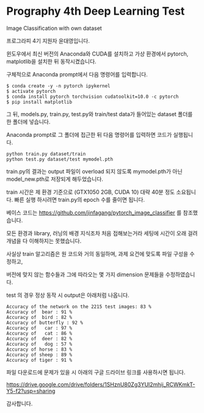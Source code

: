 # Prography 4th Deep Learning Test
Image Classification with own dataset


프로그라피 4기 지원자 윤대영입니다.

윈도우에서 최신 버전의 Anaconda와 CUDA를 설치하고 가상 환경에서 pytorch, matplotlib을 설치한 뒤 동작시켰습니다.

구체적으로 Anaconda prompt에서 다음 명령어를 입력합니다.

<pre><code>$ conda create -y -n pytorch ipykernel
$ activate pytorch
$ conda install pytorch torchvision cudatoolkit=10.0 -c pytorch
$ pip install matplotlib</code></pre>

그 뒤, models.py, train.py, test.py와 train/test data가 들어있는 dataset 폴더를 한 폴더에 넣습니다.

Anaconda prompt로 그 폴더에 접근한 뒤 다음 명령어를 입력하면 코드가 실행됩니다.

<pre><code>python train.py dataset/train
python test.py dataset/test mymodel.pth</code></pre>

train.py의 결과는 output 파일이 overload 되지 않도록 mymodel.pth가 아닌 model_new.pth로 저장되게 해두었습니다.

train 시간은 제 환경 기준으로 (GTX1050 2GB, CUDA 10) 대략 40분 정도 소요됩니다. 빠른 실행 하시려면 train.py의 epoch 수를 줄이면 됩니다.

베이스 코드는 https://github.com/jinfagang/pytorch_image_classifier 를 참조했습니다.

모든 환경과 library, 러닝의 배경 지식조차 처음 접해보는거라 세팅에 시간이 오래 걸려 개념을 다 이해하지는 못했습니다.

사실상 train 알고리즘은 원 코드와 거의 동일하며, 과제 요건에 맞도록 파일 구성을 수정하고, 

버전에 맞지 않는 함수들과 그에 따라오는 몇 가지 dimension 문제들을 수정하였습니다.

test 의 경우 정상 동작 시 output은 아래처럼 나옵니다.

<pre><code>Accuracy of the network on the 2215 test images: 83 %
Accuracy of  bear : 91 %
Accuracy of  bird : 82 %
Accuracy of butterfly : 92 %
Accuracy of   car : 97 %
Accuracy of   cat : 86 %
Accuracy of  deer : 82 %
Accuracy of   dog : 57 %
Accuracy of horse : 83 %
Accuracy of sheep : 89 %
Accuracy of tiger : 91 %</code></pre>

파일 다운로드에 문제가 있을 시 아래의 구글 드라이브 링크를 사용하시면 됩니다.

https://drive.google.com/drive/folders/1SHznU80Zg3YUl2mhij_RCWKmkT-Y5-f2?usp=sharing

감사합니다.
